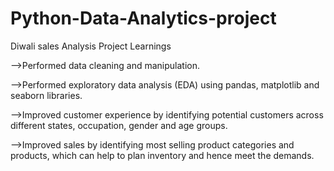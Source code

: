 # Python-Data-Analytics-project

Diwali sales Analysis
Project Learnings

-->Performed data cleaning and manipulation.

-->Performed exploratory data analysis (EDA) using pandas, matplotlib and seaborn libraries.

-->Improved customer experience by identifying potential customers across different states, occupation, gender and age groups.

-->Improved sales by identifying most selling product categories and products, which can help to plan inventory and hence meet the demands.
